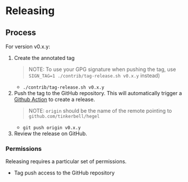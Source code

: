 # Releasing

## Process

For version v0.x.y:

1. Create the annotated tag
   > NOTE: To use your GPG signature when pushing the tag, use `SIGN_TAG=1 ./contrib/tag-release.sh v0.x.y` instead)
   - `./contrib/tag-release.sh v0.x.y`
1. Push the tag to the GitHub repository. This will automatically trigger a [Github Action](https://github.com/tinkerbell/hegel/actions) to create a release.
   > NOTE: `origin` should be the name of the remote pointing to `github.com/tinkerbell/hegel`
   - `git push origin v0.x.y`
1. Review the release on GitHub.

### Permissions

Releasing requires a particular set of permissions.

- Tag push access to the GitHub repository
